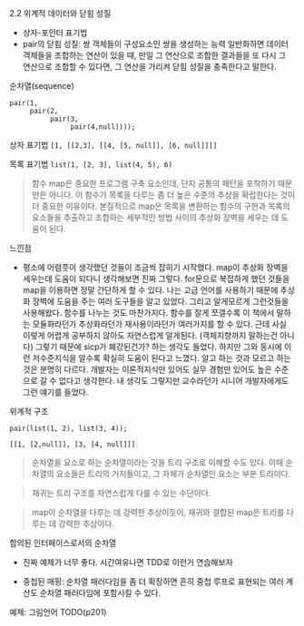 2.2 위계적 데이터와 닫힘 성질

- 상자-포인터 표기법
- pair의 닫힘 성질: 쌍 객체들이 구성요소인 쌍을 생성하는 능력
  일반화하면 데이터 객체들을 조합하는 연산이 있을 때, 만일 그 연산으로 조합한 결과들을 또 다시 그 연산으로 조합할 수 있다면, 그 연산을 가리켜 닫힘 성질을 충족한다고 말한다.

순차열(sequence)

```
pair(1,
     pair(2,
          pair(3,
               pair(4,null))));
```

상자 표기법
`[1, [[2,3], [[4, [5, null]], [6, null]]]]`

목록 표기법
`list(1, [2, 3], list(4, 5), 6)`

> 함수 map은 중요한 프로그램 구축 요소인데, 단지 공통의 패턴을 포착하기 때문만은 아니다. 이 함수가 목록을 다루는 좀 더 높은 수준의 추상을 확립한다는 것이 더 중요한 이유이다. 본질적으로 map은 목록을 변환하는 함수의 구현과 목록의 요소들을 추출하고 조합하는 세부적인 방법 사이의 추상화 장벽을 세우는 데 도움이 된다.

느낀점

- 평소에 어렴풋이 생각했던 것들이 조금씩 잡히기 시작했다. map이 추상화 장벽을 세우는데 도움이 되다니 생각해보면 진짜 그렇다. for문으로 복잡하게 했던 것들을 map을 이용하면 정말 간단하게 할 수 있다. 나는 고급 언어를 사용하기 때문에 추상화 장벽에 도움을 주는 여러 도구들을 알고 있었다. 그리고 알게모르게 그런것들을 사용해왔다. 함수를 나누는 것도 마찬가지다. 함수를 잘게 쪼갤수록 이 책에서 말하는 모듈화라던가 추상화라던가 재사용이라던가 여러가지를 할 수 있다. 근데 사실 이렇게 어렵게 공부하지 않아도 자연스럽게 알게된다. (객체지향까지 말하는건 아니다) 그렇기 때문에 sicp가 폐강된건가? 하는 생각도 들었다. 하지만 그와 동시에 이런 저수준지식을 알수록 확실히 도움이 된다고 느꼈다. 알고 하는 것과 모르고 하는 것은 분명히 다르다. 개발자는 이론적지식만 있어도 실무 경험만 있어도 높은 수준으로 갈 수 없다고 생각한다. 내 생각도 그렇지만 교수라던가 시니어 개발자에게도 그런 얘기를 들었다.

위계적 구조

`pair(list(1, 2), list(3, 4));`

`[[1, [2,null]], [3, [4, null]]]`

> 순차열을 요소로 하는 순차열이라는 것을 트리 구조로 이해할 수도 있다. 이때 순차열의 요소들은 트리의 가지들이고, 그 자체가 순차열인 요소는 부분 트리이다.

> 재귀는 트리 구조를 자연스럽게 다룰 수 있는 수단이다.

> map이 순차열을 다루는 데 강력한 추상이듯이, 재귀와 결합된 map은 트리를 다루는 데 강력한 추상이다.

합의된 인터페이스로서의 순차열

- 진짜 예제가 너무 좋다. 시간여유나면 TDD로 이런거 연습해보자

- 중첩된 매핑: 순차열 패러다임을 좀 더 확장하면 흔히 중첩 루프로 표현되는 여러 계산도 순차열 패러다임에 포함시킬 수 있다.

예제: 그림언어 TODO(p201)
